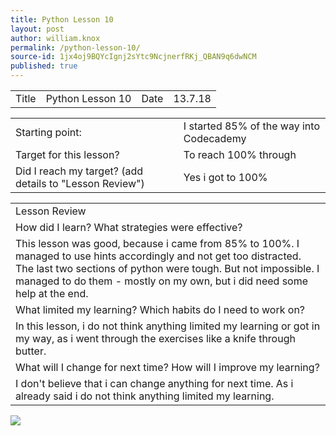 ```yaml
---
title: Python Lesson 10
layout: post
author: william.knox
permalink: /python-lesson-10/
source-id: 1jx4oj9BQYcIgnj2sYtc9NcjnerfRKj_QBAN9q6dwNCM
published: true
---
```

<table>
  <tr>
    <td>Title</td>
    <td>Python Lesson 10</td>
    <td>Date</td>
    <td>13.7.18</td>
  </tr>
</table>


<table>
  <tr>
    <td>Starting point:</td>
    <td>I started 85% of the way into Codecademy</td>
  </tr>
  <tr>
    <td>Target for this lesson?</td>
    <td>To reach 100% through</td>
  </tr>
  <tr>
    <td>Did I reach my target? 
(add details to "Lesson Review")</td>
    <td>Yes i got to 100%</td>
  </tr>
</table>


<table>
  <tr>
    <td>Lesson Review</td>
  </tr>
  <tr>
    <td>How did I learn? What strategies were effective? </td>
  </tr>
  <tr>
    <td>This lesson was good, because i came from 85% to 100%. I managed to use hints accordingly and not get too distracted. The last two sections of python were tough. But not impossible. I managed to do them - mostly on my own, but i did need some help at the end.</td>
  </tr>
  <tr>
    <td>What limited my learning? Which habits do I need to work on? </td>
  </tr>
  <tr>
    <td>In this lesson, i do not think anything limited my learning or got in my way, as i went through the exercises like a knife through butter.</td>
  </tr>
  <tr>
    <td>What will I change for next time? How will I improve my learning?</td>
  </tr>
  <tr>
    <td>I don't believe that i can change anything for next time. As i already said i do not think anything limited my learning.</td>
  </tr>
</table>
<img src = "/Screenshot 2018-07-13 at 14.22.52.png">
<img src = "">
<img src = "">
<img src = "">
